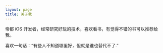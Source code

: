 ```yaml
---
layout: page
title: 关于我 
---
```


帝都 iOS 开发者，经常研究好玩的技术，喜欢看书，有觉得不错的书可以推荐给我。
<p>
喜欢一句话：“有些人不知道哪里好，但就是谁也替代不了.”
<p>


